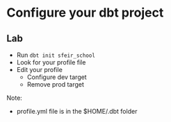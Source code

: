 <!-- .slide: class="exercice" -->

# Configure your dbt project
## Lab

* Run `dbt init sfeir_school`
* Look for your profile file
* Edit your profile
  * Configure dev target
  * Remove prod target

Note:
- profile.yml file is in the $HOME/.dbt folder
